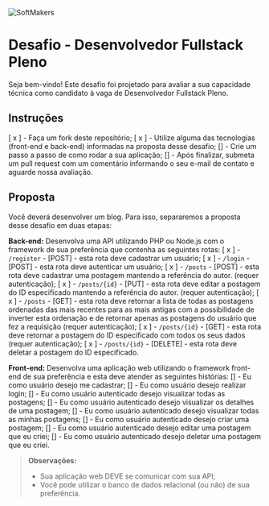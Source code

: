  ![SoftMakers](https://www.softmakers.com.br/assets/img/logotipo14xxhdpi.png)

# Desafio - Desenvolvedor Fullstack Pleno
Seja bem-vindo! Este desafio foi projetado para avaliar a sua capacidade técnica como candidato à vaga de Desenvolvedor Fullstack Pleno.

## Instruções
[ x ] - Faça um fork deste repositório;
[ x ] - Utilize alguma das tecnologias (front-end e back-end) informadas na proposta desse desafio;
[] - Crie um passo a passo de como rodar a sua aplicação;
[] - Após finalizar, submeta um pull request com um comentário informando o seu e-mail de contato e aguarde nossa avaliação.

## Proposta
Você deverá desenvolver um blog. Para isso, separaremos a proposta desse desafio em duas etapas:

**Back-end:**
Desenvolva uma API utilizando PHP ou Node.js com o framework de sua preferência que contenha as seguintes rotas:
[ x ] - `/register` - [POST] - esta rota deve cadastrar um usuário;
[ x ] - `/login` - [POST] - esta rota deve autenticar um usuário;
[ x ] - `/posts` - [POST] - esta rota deve cadastrar uma postagem mantendo a referência do autor. (requer autenticação);
[ x ] - `/posts/{id}` - [PUT] - esta rota deve editar a postagem do ID especificado mantendo a referência do autor. (requer autenticação);
[ x ] - `/posts` - [GET] - esta rota deve retornar a lista de todas as postagens ordenadas das mais recentes para as mais antigas com a possibilidade de inverter esta ordenação e de retornar apenas as postagens do usuário que fez a requisição (requer autenticação);
[ x ] - `/posts/{id}` - [GET] - esta rota deve retornar a postagem do ID especificado com todos os seus dados  (requer autenticação);
[ x ] - `/posts/{id}` - [DELETE] - esta rota deve deletar a postagem do ID especificado.

**Front-end:**
Desenvolva uma aplicação web utilizando o framework front-end de sua preferência e esta deve atender as seguintes histórias:
 [] - Eu como usuário desejo me cadastrar;
 [] - Eu como usuário desejo realizar login;
 [] - Eu como usuário autenticado desejo visualizar todas as postagens;
 [] - Eu como usuário autenticado desejo visualizar os detalhes de uma postagem;
 [] - Eu como usuário autenticado desejo visualizar todas as minhas postagens;
 [] - Eu como usuário autenticado desejo criar uma postagem;
 [] - Eu como usuário autenticado desejo editar uma postagem que eu criei;
 [] - Eu como usuário autenticado desejo deletar uma postagem que eu criei.

> **Observações:**
> - Sua aplicação web DEVE se comunicar com sua API;
> - Você pode utilizar o banco de dados relacional (ou não) de sua preferência.
